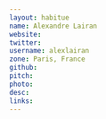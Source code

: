 ```yaml
---
layout: habitue
name: Alexandre Lairan
website:
twitter:
username: alexlairan
zone: Paris, France
github:
pitch:
photo:
desc:
links:
---
```

